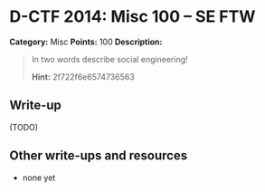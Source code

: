 # D-CTF 2014: Misc 100 – SE FTW

**Category:** Misc
**Points:** 100
**Description:**

> In two words describe social engineering!
>
> **Hint:** 2f722f6e6574736563

## Write-up

(TODO)

## Other write-ups and resources

* none yet
